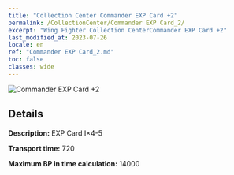 ```yaml
---
title: "Collection Center Commander EXP Card +2"
permalink: /CollectionCenter/Commander EXP Card_2/
excerpt: "Wing Fighter Collection CenterCommander EXP Card +2"
last_modified_at: 2023-07-26
locale: en
ref: "Commander EXP Card_2.md"
toc: false
classes: wide
---
```



![Commander EXP Card +2](/images/cc/CC_Pilot_EXP_Card_2.png)

## Details

  **Description:** EXP Card I×4-5

  **Transport time:** 720

  **Maximum BP in time calculation:** 14000

